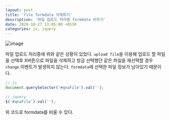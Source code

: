 ```yaml
---
layout: post
title: 'file formdata 삭제하기'
description: '파일 업로드 처리중 formdata 비우기'
date: 2020-10-27 13:05:00 +0530
categories: js, jquery
---
```


![image](https://user-images.githubusercontent.com/18201794/97255966-2f502380-1855-11eb-9a03-ece9a1c31b40.png)

파일 업로드 처리중에 위와 같은 상황이 있었다.
`upload file`을 이용해 업로드 할 파일을 선택후 X버튼으로 파일을 삭제하고 방금 선택헀던 같은 파일을 재선택할 경우 `change` 이벤트가 발생하지 않는다.
`formdata`에 선택한 파일 정보가 남아있기 때문이다.

```js
// js
document.querySelector('#qnaFile').val('');

// jquery
$('#qnaFile').val('');
```

위 코드로 formdata를 비울 수 있다.
